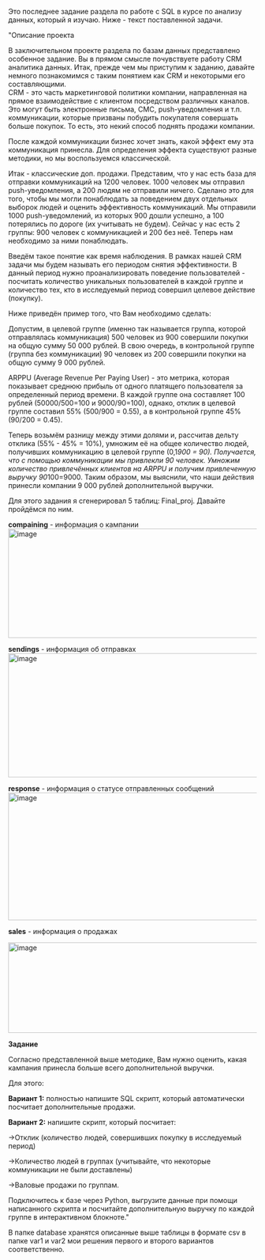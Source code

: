 Это последнее задание раздела по работе с SQL в курсе по анализу данных, который я изучаю.
Ниже - текст поставленной задачи.

"Описание проекта

В заключительном проекте раздела по базам данных представлено особенное задание. Вы в прямом смысле почувствуете работу CRM аналитика данных. Итак, прежде чем мы приступим к заданию, давайте немного познакомимся с таким понятием как CRM и некоторыми его составляющими.   
CRM -  это часть маркетинговой политики компании, направленная на прямое взаимодействие с клиентом посредством различных каналов. Это могут быть электронные письма, СМС, push-уведомления и т.п. коммуникации, которые призваны побудить покупателя совершать больше покупок. То есть, это некий способ поднять продажи компании.

После каждой коммуникации бизнес хочет знать, какой эффект ему эта коммуникация принесла. Для определения эффекта существуют разные методики, но мы воспользуемся классической. 

Итак - классические доп. продажи. Представим, что у нас есть база для отправки коммуникаций на 1200 человек. 1000 человек мы отправил push-уведомления, а 200 людям не отправили ничего. Сделано это для того, чтобы мы могли понаблюдать за поведением двух отдельных выборок людей и оценить эффективность коммуникаций.  Мы отправили 1000 push-уведомлений, из которых 900 дошли успешно, а 100 потерялись по дороге (их учитывать не будем). Сейчас у нас есть 2 группы: 900 человек с коммуникацией и 200 без неё. Теперь нам необходимо за ними понаблюдать.

Введём такое понятие как время наблюдения. В рамках нашей CRM задачи мы будем называть его периодом снятия эффективности. В данный период нужно проанализировать поведение пользователей - посчитать количество уникальных пользователей в каждой группе и количество тех, кто в исследуемый период совершил целевое действие (покупку). 

Ниже приведён пример того, что Вам необходимо сделать:

Допустим, в целевой группе (именно так называется группа, которой отправлялась коммуникация) 500 человек из 900 совершили покупки на общую сумму 50 000 рублей. В свою очередь, в контрольной группе (группа без коммуникации) 90 человек из 200 совершили покупки на общую сумму 9 000 рублей.

ARPPU (Average Revenue Per Paying User) - это метрика, которая показывает среднюю прибыль от одного платящего пользователя за определенный период времени. В каждой группе она составляет 100 рублей (50000/500=100 и 9000/90=100), однако, отклик в целевой группе составил 55% (500/900 = 0.55), а в контрольной группе 45% (90/200 = 0.45).

Теперь возьмём разницу между этими долями и, рассчитав дельту отклика (55% - 45% = 10%), умножим её на общее количество людей, получивших коммуникацию в целевой группе (0,1*900 = 90). Получается, что с помощью коммуникации мы привлекли 90 человек. Умножим количество привлечённых клиентов на ARPPU и получим привлеченную выручку 90*100=9000. Таким образом, мы выяснили, что наши действия принесли компании 9 000 рублей дополнительной выручки.

Для этого задания я сгенерировал 5 таблиц: Final_proj. Давайте пройдёмся по ним.

**compaining** - информация о кампании
<img width="761" height="221" alt="image" src="https://github.com/user-attachments/assets/efe2a3fd-5b49-4fd2-a395-728c4b7a0024" />

**sendings**  - информация об отправках
<img width="762" height="251" alt="image" src="https://github.com/user-attachments/assets/fdb0912d-cd1d-4a54-9a60-eda8f0ee7581" />

**response** - информация о статусе отправленных сообщений
<img width="762" height="258" alt="image" src="https://github.com/user-attachments/assets/a1521f84-c6a8-48fd-921d-0c7ade6a3080" />

**sales** - информация о продажах 

<img width="759" height="183" alt="image" src="https://github.com/user-attachments/assets/921d0e1a-2727-45a3-a0fd-a0c39aafb97b" />

**Задание**

Согласно представленной выше методике, Вам нужно оценить, какая кампания принесла больше всего дополнительной выручки.

Для этого:

**Вариант 1:** полностью напишите SQL скрипт, который автоматически посчитает дополнительные продажи.

**Вариант 2:** напишите скрипт, который посчитает: 

->Отклик (количество людей, совершивших покупку в исследуемый период)

->Количество людей в группах (учитывайте, что некоторые коммуникации не были доставлены)

->Валовые продажи по группам. 

Подключитесь к базе через Python, выгрузите данные при помощи написанного скрипта и посчитайте дополнительную выручку по каждой группе в интерактивном блокноте."



В папке database хранятся описанные выше таблицы в формате csv
в папке var1 и var2 мои решения первого и второго вариантов соответственно.
